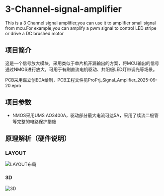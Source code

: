 # 3-Channel-signal-amplifier
This is a 3 Channel signal amplifier,you can use it to amplifier small signal from mcu.For example,you can amplify a pwm signal to control LED stripe or drive a DC brushed motor



## 项目简介
这是一个信号放大模块，采用类似于单片机开漏输出的方案，将MCU输出的信号通过NMOS进行放大，可用于有刷直流电机驱动、共阳极LED灯带调光等场景。

PCB采用嘉立创EDA绘制，PCB工程文件见ProPrj_Signal_Amplifier_2025-09-20.epro


## 项目参数
* NMOS采用UMS AO3400A，驱动部分最大电流可达5A，采用了续流二极管等完整的电路保护措施


## 原理解析（硬件说明）

### LAYOUT

![LAYOUT布局](https://cdn.jsdelivr.net/gh/Yan-Haiyang-Tju/PicGO_Reposity/20250920020429060.png)

### 3D

![3D](https://cdn.jsdelivr.net/gh/Yan-Haiyang-Tju/PicGO_Reposity/20250920020454628.png)
